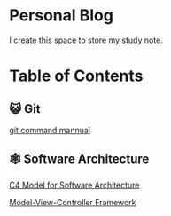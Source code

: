 # Personal Blog

I create this space to store my study note. 

# Table of Contents

## 😺 Git 

[git command mannual](content/git-note/git-command-manual.md)

## 🕸️ Software Architecture

[C4 Model for Software Architecture](content/software-architecture/C4-model-for-software-architect.md)

[Model-View-Controller Framework](content/software-architecture/MVC-framework.md)